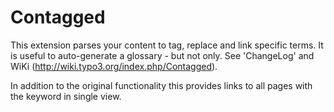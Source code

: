 # Contagged

This extension parses your content to tag, replace and link specific terms. It is useful to auto-generate a glossary - but not only. See 'ChangeLog' and WiKi (http://wiki.typo3.org/index.php/Contagged).

In addition to the original functionality this provides links to all pages with the keyword in single view.